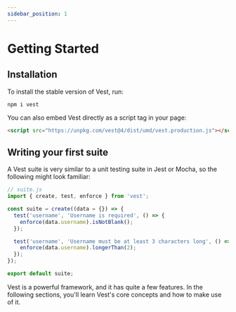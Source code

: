 ```yaml
---
sidebar_position: 1
---
```


# Getting Started

## Installation

To install the stable version of Vest, run:

```
npm i vest
```

You can also embed Vest directly as a script tag in your page:

```html
<script src="https://unpkg.com/vest@4/dist/umd/vest.production.js"></script>
```

## Writing your first suite

A Vest suite is very similar to a unit testing suite in Jest or Mocha, so the following might look familiar:

```js
// suite.js
import { create, test, enforce } from 'vest';

const suite = create((data = {}) => {
  test('username', 'Username is required', () => {
    enforce(data.username).isNotBlank();
  });

  test('username', 'Username must be at least 3 characters long', () => {
    enforce(data.username).longerThan(2);
  });
});

export default suite;
```

Vest is a powerful framework, and it has quite a few features. In the following sections, you'll learn Vest's core concepts and how to make use of it.
